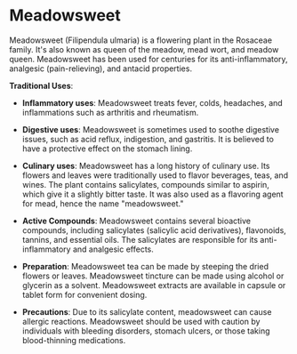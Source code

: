 [//]: # (source: ?)
[//]: # (tags: herbals)

# Meadowsweet

Meadowsweet (Filipendula ulmaria) is a flowering plant in the Rosaceae family. It's also known as queen of the meadow, mead wort, and meadow queen. Meadowsweet has been used for centuries for its anti-inflammatory, analgesic (pain-relieving), and antacid properties.

**Traditional Uses**:

* **Inflammatory uses**: Meadowsweet treats fever, colds, headaches, and inflammations such as arthritis and rheumatism.

* **Digestive uses**: Meadowsweet is sometimes used to soothe digestive issues, such as acid reflux, indigestion, and gastritis. It is believed to have a protective effect on the stomach lining.

* **Culinary uses**: Meadowsweet has a long history of culinary use. Its flowers and leaves were traditionally used to flavor beverages, teas, and wines. The plant contains salicylates, compounds similar to aspirin, which give it a slightly bitter taste. It was also used as a flavoring agent for mead, hence the name "meadowsweet."

* **Active Compounds**: Meadowsweet contains several bioactive compounds, including salicylates (salicylic acid derivatives), flavonoids, tannins, and essential oils. The salicylates are responsible for its anti-inflammatory and analgesic effects.

* **Preparation**: Meadowsweet tea can be made by steeping the dried flowers or leaves. Meadowsweet tincture can be made using alcohol or glycerin as a solvent. Meadowsweet extracts are available in capsule or tablet form for convenient dosing.

* **Precautions**: Due to its salicylate content, meadowsweet can cause allergic reactions. Meadowsweet should be used with caution by individuals with bleeding disorders, stomach ulcers, or those taking blood-thinning medications.
